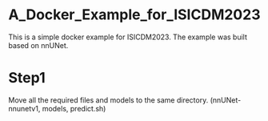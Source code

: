 # A_Docker_Example_for_ISICDM2023
This is a simple docker example for ISICDM2023.
The example was built based on nnUNet.

# Step1
Move all the required files and models to the same directory. (nnUNet-nnunetv1, models, predict.sh)
